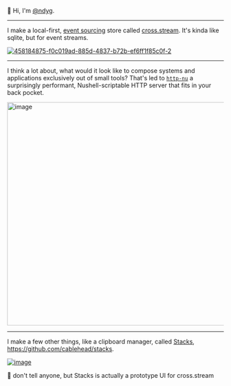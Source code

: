 👋 Hi, I'm [@ndyg](https://ndyg.ca).

---

I make a local-first, [event sourcing](https://martinfowler.com/eaaDev/EventSourcing.html) store called [cross.stream](https://cablehead.github.io/xs/). It's kinda like sqlite, but for event streams.

[![458184875-f0c019ad-885d-4837-b72b-ef6ff1f85c0f-2](https://github.com/user-attachments/assets/9f115226-7225-49f0-882e-1604e0478e2f)](https://cablehead.github.io/xs/)

---

I think a lot about, what would it look like to compose systems and applications exclusively out of small tools? That's led to [`http-nu`](https://github.com/cablehead/http-nu) a surprisingly performant, Nushell-scriptable HTTP server that fits in your back pocket.

[<img width="912" height="520" alt="image" src="https://github.com/user-attachments/assets/8f0e47fd-fa35-49da-ae0b-44a0b7a44e6d" />](https://github.com/cablehead/http-nu)

---

I make a few other things, like a clipboard manager, called
[Stacks](https://stacks.cross.stream), https://github.com/cablehead/stacks.

[![image](https://github.com/user-attachments/assets/f69cf280-adb3-4568-b6ae-3b0eb5c99092)](https://stacks.cross.stream)

🤫 don't tell anyone, but Stacks is actually a prototype UI for cross.stream
